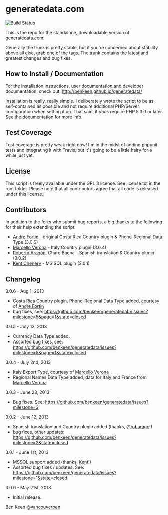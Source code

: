 # generatedata.com

[![Build Status](https://travis-ci.org/benkeen/generatedata.png?branch=master)](https://travis-ci.org/benkeen/generatedata)

This is the repo for the standalone, downloadable version of [generatedata.com](http://www.generatedata.com).

Generally the trunk is pretty stable, but if you're concerned about stability above all else, grab one of the tags. The trunk contains the latest and greatest changes and bug fixes.

## How to Install / Documentation

For the installation instructions, user documentation and developer documentation, check out:
http://benkeen.github.io/generatedata/

Installation is really, really simple. I deliberately wrote the script to be as self-contained as possible and not require
additional PHP/Server configuration when setting it up. That said, it *does* require PHP 5.3.0 or later. See the documentation
for more info.

## Test Coverage

Test coverage is pretty weak right now! I'm in the midst of adding phpunit tests and integrating it with Travis, but it's going to be a little hairy for a while just yet.

## License

This script is freely available under the GPL 3 license. See license.txt in the root folder. Please note that all contributors agree that all code is released under this license.

## Contributors

In addition to the folks who submit bug reports, a big thanks to the following for their help extending the script:

- [Andre Fortin](https://github.com/twindual) - original Costa Rica Country plugin & Phone-Regional Data Type (3.0.6)
- [Marcello Verona](https://github.com/marciuz) - Italy Country plugin (3.0.4)
- [Roberto Aragón](https://github.com/robarago), Charo Baena - Spanish translation & Country plugin (3.0.2)
- [Kent Chenery](https://github.com/kchenery) - MS SQL plugin (3.0.1)

## Changelog

3.0.6 - Aug 1, 2013
- Costa Rica Country plugin, Phone-Regional Data Type added, courtesy of [Andre Fortin](https://github.com/twindual)
- bug fixes, see: https://github.com/benkeen/generatedata/issues?milestone=5&page=1&state=closed

3.0.5 - July 13, 2013
- Currency Data Type added.
- Assorted bug fixes, see: https://github.com/benkeen/generatedata/issues?milestone=5&page=1&state=closed

3.0.4 - July 2nd, 2013
- Italy Export Type, courtesy of [Marcello Verona](https://github.com/marciuz)
- Regional Names Data Type added, data for Italy and France from [Marcello Verona](https://github.com/marciuz)

3.0.3 - June 23, 2013
- Bug fixes. See: https://github.com/benkeen/generatedata/issues?milestone=3

3.0.2 - June 12, 2013
- Spanish translation and Country plugin added (thanks, [@robarago](https://github.com/robarago)!)
- bug fixes, other updates: https://github.com/benkeen/generatedata/issues?milestone=2&state=closed

3.0.1 - June 1st, 2013
- MSSQL support added (thanks, [Kent](https://github.com/kchenery)!)
- Assorted bug fixes / updates. See: https://github.com/benkeen/generatedata/issues?milestone=1&state=closed

3.0.0 - May 21st, 2013
- Initial release.


Ben Keen
[@vancouverben](https://twitter.com/#!/vancouverben)